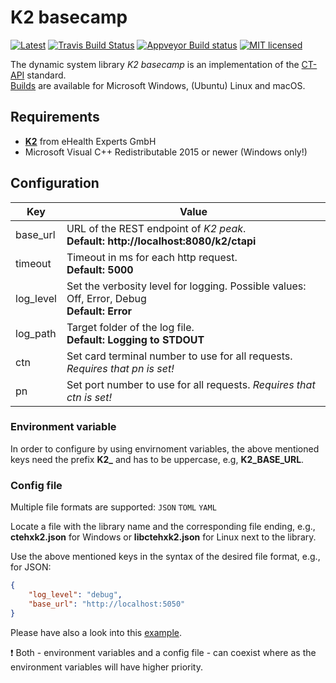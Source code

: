 # K2 basecamp

[![Latest](https://img.shields.io/github/release/eHealthExperts/k2-basecamp.svg?label=latest)](https://github.com/eHealthExperts/k2-basecamp/releases/latest)
[![Travis Build Status](https://travis-ci.org/eHealthExperts/k2-basecamp.svg?branch=master)](https://travis-ci.org/eHealthExperts/k2-basecamp)
[![Appveyor Build status](https://ci.appveyor.com/api/projects/status/mr7hc26i3nvddi04/branch/master?svg=true)](https://ci.appveyor.com/project/ChriFo/k2-basecamp)
[![MIT licensed](https://img.shields.io/badge/license-MIT-blue.svg)](./LICENSE)

The dynamic system library *K2 basecamp* is an implementation of the [CT-API](doc/CT-API-1.1.1.pdf) standard.<br/>
[Builds](https://github.com/eHealthExperts/k2-basecamp/releases/latest) are available for Microsoft Windows, (Ubuntu) Linux and macOS.

## Requirements

* [**K2**](http://k2.ehealthexperts.de/) from eHealth Experts GmbH
* Microsoft Visual C++ Redistributable 2015 or newer (Windows only!)

## Configuration

| Key       | Value                                    |
| --------- | ---------------------------------------- |
| base_url  | URL of the REST endpoint of *K2 peak*.<br/>**Default: http://localhost:8080/k2/ctapi** |
| timeout   | Timeout in ms for each http request. <br/>**Default: 5000** |
| log_level | Set the verbosity level for logging. Possible values: Off, Error, Debug<br/>**Default: Error** |
| log_path  | Target folder of the log file.<br/>**Default: Logging to STDOUT** |
| ctn       | Set card terminal number to use for all requests. *Requires that pn is set!* |
| pn        | Set port number to use for all requests. *Requires that ctn is set!* |

### Environment variable

In order to configure by using envirnoment variables, the above mentioned keys need the prefix **K2_** and has to be uppercase, e.g, **K2_BASE_URL**.

### Config file

Multiple file formats are supported: `JSON` `TOML` `YAML`

Locate a file with the library name and the corresponding file ending, e.g., **ctehxk2.json** for Windows or **libctehxk2.json** for Linux next to the library.

Use the above mentioned keys in the syntax of the desired file format, e.g., for JSON:

```json
{
	"log_level": "debug",
	"base_url": "http://localhost:5050"
}
```

Please have also a look into this [example](examples/settings-file). 

:exclamation: Both - environment variables and a config file - can coexist where as the environment variables will have higher priority.
